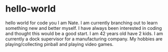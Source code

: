 # hello-world
hello world for code you
I am Nate. I am currently branching out to learn something new and better myself. I have always been interested in coding and thought this would be a good start. I am 42 years old have 2 kids. I am currently a dock supervisor for a manufacturing company. My hobbies are playing/collecting pinball and playing video games. 
